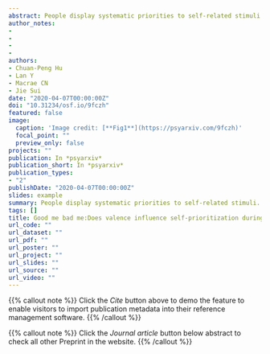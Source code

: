 ```yaml
---
abstract: People display systematic priorities to self-related stimuli. As the self is not a unified entity however, it remains unclear which aspects of the self are crucial to producing this stimulus prioritization. To explore this issue, we manipulated the valence of the self-concept (good me vs. bad me) — a core identity-based facet of the self — using a standard shape-label association task in which participants initially learned the associations (e.g., circle/good-self, triangle/good-other, diamond/bad-self, square/bad-other), after which they completed shape-label matching and shape-categorization tasks, such that attention was directed to different aspects of the stimuli (i.e., self-relevance and valence). The results revealed that responses were more efficient to the good-self shape (vs. other shapes), regardless of the task that was undertaken. A hierarchical drift diffusion model (HDDM) analysis indicated that this good-self prioritization effect was underpinned by differences in the rate of information uptake. These findings demonstrate that activation of the good-self representation exclusively facilitates perceptual decision-making, thereby furthering understanding of the self-prioritization effect.
author_notes:
- 
- 
- 
- 
authors:
- Chuan-Peng Hu
- Lan Y
- Macrae CN
- Jie Sui 
date: "2020-04-07T00:00:00Z"
doi: "10.31234/osf.io/9fczh"
featured: false
image:
  caption: 'Image credit: [**Fig1**](https://psyarxiv.com/9fczh)'
  focal_point: ""
  preview_only: false
projects: ""
publication: In *psyarxiv*
publication_short: In *psyarxiv*
publication_types: 
- "2"
publishDate: "2020-04-07T00:00:00Z"
slides: example
summary: People display systematic priorities to self-related stimuli. As the self is not a unified entity however, it remains unclear which aspects of the self are crucial to producing this stimulus prioritization. 
tags: []
title: Good me bad me:Does valence influence self-prioritization during perceptual decision-making?
url_code: ""
url_dataset: ""
url_pdf: ""
url_poster: ""
url_project: ""
url_slides: ""
url_source: ""
url_video: ""
---
```


{{% callout note %}}
Click the _Cite_ button above to demo the feature to enable visitors to import publication metadata into their reference management software.
{{% /callout %}}

{{% callout note %}}
Click the _Journal article_ button below abstract to check all other Preprint in the website.
{{% /callout %}}

